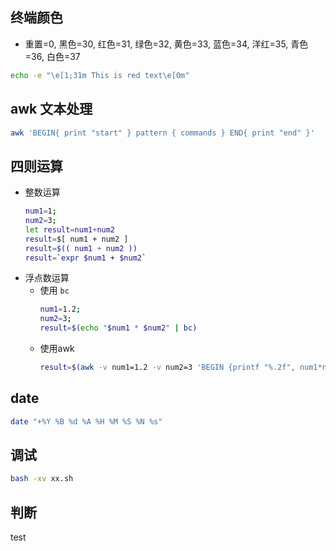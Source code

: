 ## 终端颜色

* 重置=0, 黑色=30, 红色=31, 绿色=32, 黄色=33, 蓝色=34, 洋红=35, 青色=36, 白色=37

```bash
echo -e "\e[1;31m This is red text\e[0m"
```

## awk 文本处理

```bash
awk 'BEGIN{ print "start" } pattern { commands } END{ print "end" }'
```

## 四则运算

* 整数运算
    ```bash
    num1=1;
    num2=3;
    let result=num1+num2
    result=$[ num1 + num2 ]
    result=$(( num1 + num2 ))
    result=`expr $num1 + $num2`
    ```
* 浮点数运算
    - 使用 `bc`
        ```bash
        num1=1.2;
        num2=3;
        result=$(echo "$num1 * $num2" | bc)
        ```
    - 使用awk
        ```bash
        result=$(awk -v num1=1.2 -v num2=3 'BEGIN {printf "%.2f", num1*num2}')
        ```

## date

```bash
date "+%Y %B %d %A %H %M %S %N %s"
```

## 调试

```bash
bash -xv xx.sh
```

## 判断

test
